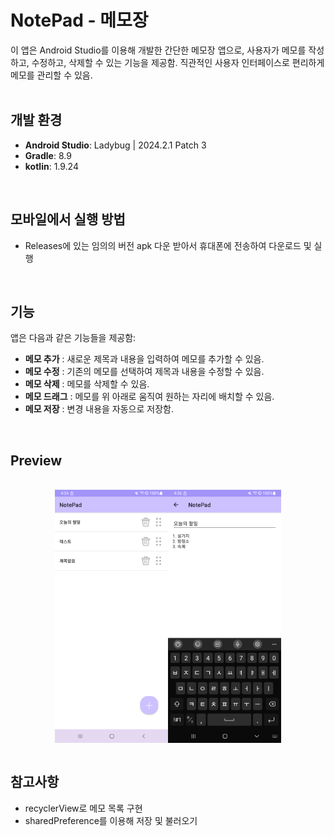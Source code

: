 # NotePad - 메모장

이 앱은 Android Studio를 이용해 개발한 간단한 메모장 앱으로, 사용자가 메모를 작성하고, 수정하고, 삭제할 수 있는 기능을 제공함. 직관적인 사용자 인터페이스로 편리하게 메모를 관리할 수 있음.
<br>
<br>

## 개발 환경

- **Android Studio**: Ladybug | 2024.2.1 Patch 3
- **Gradle**: 8.9
- **kotlin**: 1.9.24
<br>

## 모바일에서 실행 방법
- Releases에 있는 임의의 버전 apk 다운 받아서 휴대폰에 전송하여 다운로드 및 실행
<br>
  
## 기능

앱은 다음과 같은 기능들을 제공함:

- **메모 추가** : 새로운 제목과 내용을 입력하여 메모를 추가할 수 있음.
- **메모 수정** : 기존의 메모를 선택하여 제목과 내용을 수정할 수 있음.
- **메모 삭제** : 메모를 삭제할 수 있음.
- **메모 드래그** : 메모를 위 아래로 움직여 원하는 자리에 배치할 수 있음.
- **메모 저장** : 변경 내용을 자동으로 저장함.
<br>

## Preview
<br>

<div style="display: flex; justify-content: center;">
  <img src="image/main.png" width="36%"" />
  <img src="image/content.png" width="36%" />
</div>
<br>

## 참고사항
- recyclerView로 메모 목록 구현
- sharedPreference를 이용해 저장 및 불러오기
